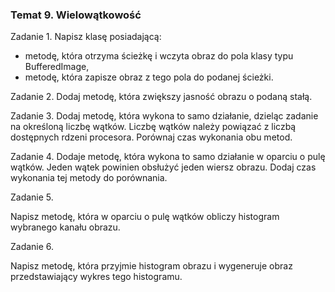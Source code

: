 ### Temat 9. Wielowątkowość
Zadanie 1.
Napisz klasę posiadającą:
- metodę, która otrzyma ścieżkę i wczyta obraz do pola klasy typu BufferedImage,
- metodę, która zapisze obraz z tego pola do podanej ścieżki.


Zadanie 2.
Dodaj metodę, która zwiększy jasność obrazu o podaną stałą.


Zadanie 3.
Dodaj metodę, która wykona to samo działanie, dzieląc zadanie na określoną liczbę wątków. Liczbę wątków należy powiązać z liczbą dostępnych rdzeni procesora. Porównaj czas wykonania obu metod.


Zadanie 4.
Dodaje metodę, która wykona to samo działanie w oparciu o pulę wątków. Jeden wątek powinien obsłużyć jeden wiersz obrazu. Dodaj czas wykonania tej metody do porównania.


Zadanie 5.

Napisz metodę, która w oparciu o pulę wątków obliczy histogram wybranego kanału obrazu.



Zadanie 6.

Napisz metodę, która przyjmie histogram obrazu i wygeneruje obraz przedstawiający wykres tego histogramu.

